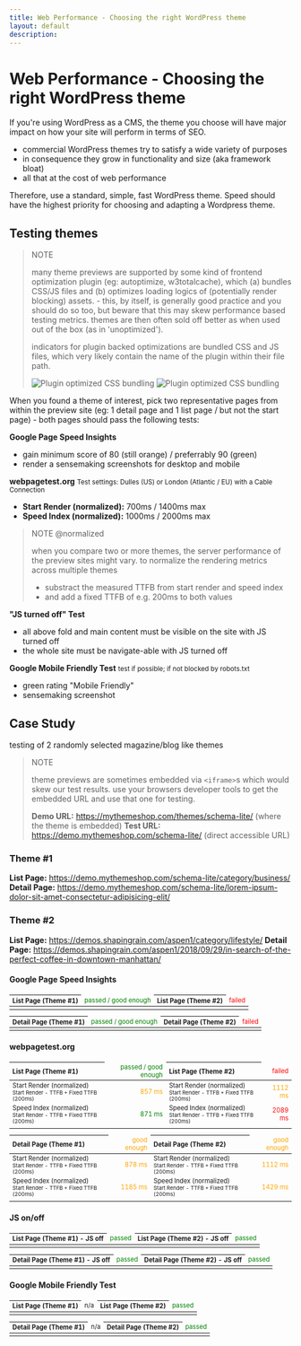 ```yaml
---
title: Web Performance - Choosing the right WordPress theme
layout: default
description: 
---
```


<style>
table {font-size: 80%;}
th {text-align: left;}
th + td {text-align: right;}
.u-right, .u-passed, .u-goodEnough, .u-failed {text-align: right;}
.u-passed {color: green;}
.u-goodEnough {color: orange;}
.u-failed {color: red;}
</style>

# Web Performance - Choosing the right WordPress theme

If you're using WordPress as a CMS, the theme you choose will have major impact on how your site will perform in terms of SEO.

* commercial WordPress themes try to satisfy a wide variety of purposes
* in consequence they grow in functionality and size (aka framework bloat) 
* all that at the cost of web performance

Therefore, use a standard, simple, fast WordPress theme. Speed should have the highest priority for choosing and adapting a Wordpress theme.

## Testing themes

> NOTE
>
> many theme previews are supported by some kind of frontend optimization plugin (eg: autoptimize, w3totalcache), which (a) bundles CSS/JS files and (b) optimizes loading logics of (potentially render blocking) assets. - this, by itself, is generally good practice and you should do so too, but beware that this may skew performance based testing metrics. themes are then often sold off better as when used out of the box (as in 'unoptimized').
>
> indicators for plugin backed optimizations are bundled CSS and JS files, which very likely contain the name of the plugin within their file path.
>
> <img src="{{site.url}}/i/wp-themes-plugin-optimized-1.jpg" alt="Plugin optimized CSS bundling">
>
> <img src="{{site.url}}/i/wp-themes-plugin-optimized-2.jpg" alt="Plugin optimized CSS bundling">

When you found a theme of interest, pick two representative pages from within the preview site (eg: 1 detail page and 1 list page / but not the start page) - both pages should pass the following tests:


**Google Page Speed Insights**

* gain minimum score of 80 (still orange) / preferrably 90 (green)
* render a sensemaking screenshots for desktop and mobile


**webpagetest.org**
<small>Test settings: Dulles (US) or London (Atlantic / EU) with a Cable Connection</small>

* **Start Render (normalized):** 700ms / 1400ms max
* **Speed Index (normalized):** 1000ms / 2000ms max

> NOTE @normalized
> 
> when you compare two or more themes, the server performance of the preview sites might vary. to normalize the rendering metrics across multiple themes
> * substract the measured TTFB from start render and speed index  
> * and add a fixed TTFB of e.g. 200ms to both values


**"JS turned off" Test**

* all above fold and main content must be visible on the site with JS turned off
* the whole site must be navigate-able with JS turned off


**Google Mobile Friendly Test**
<small>test if possible; if not blocked by robots.txt</small>

* green rating "Mobile Friendly"
* sensemaking screenshot


## Case Study 
testing of 2 randomly selected magazine/blog like themes


> NOTE
> 
> theme previews are sometimes embedded via ```<iframe>```s which would skew our test results. use your browsers developer tools to get the embedded URL and use that one for testing.
>  
> **Demo URL:** <https://mythemeshop.com/themes/schema-lite/> (where the theme is embedded)
> **Test URL:** <https://demo.mythemeshop.com/schema-lite/> (direct accessible URL)



### Theme #1
**List Page:** <https://demo.mythemeshop.com/schema-lite/category/business/>
**Detail Page:** <https://demo.mythemeshop.com/schema-lite/lorem-ipsum-dolor-sit-amet-consectetur-adipisicing-elit/>


### Theme #2
**List Page:** <https://demos.shapingrain.com/aspen1/category/lifestyle/>
**Detail Page:** <https://demos.shapingrain.com/aspen1/2018/09/29/in-search-of-the-perfect-coffee-in-downtown-manhattan/>

<h4>Google Page Speed Insights</h4>
<table>
  <thead>
    <tr>
      <th>List Page (Theme #1)</th>
      <td class="u-passed">passed / good enough</td>
      <th>List Page (Theme #2)</th>
      <td class="u-failed">failed</td>
    </tr>
  </thead>
  <tbody>
    <tr>
      <td colspan="2"><img src="{{site.url}}/i/lp-1-psi.jpg" alt=""></td>
      <td colspan="2"><img src="{{site.url}}/i/lp-2-psi.jpg" alt=""></td>
    </tr>
  </tbody>
</table>

<table>
  <thead>
    <tr>
      <th>Detail Page (Theme #1)</th>
      <td class="u-passed">passed / good enough</td>
      <th>Detail Page (Theme #2)</th>
      <td class="u-failed">failed</td>
    </tr>
  </thead>
  <tbody>
    <tr>
      <td colspan="2"><img src="{{site.url}}/i/dp-1-psi.jpg" alt=""></td>
      <td colspan="2"><img src="{{site.url}}/i/dp-2-psi.jpg" alt=""></td>
    </tr>
  </tbody>
</table>

<h4>webpagetest.org</h4>
<table>
  <thead>
    <tr>
      <th>List Page (Theme #1)</th>
      <td class="u-passed">passed / good enough</td>
      <th>List Page (Theme #2)</th>
      <td class="u-failed">failed</td>
    </tr>
  </thead>
  <tbody>
    <tr>
      <td>Start Render (normalized)<br><small>Start Render - TTFB + Fixed TTFB (200ms)</small></td><td class="u-goodEnough">857 ms</td>
      <td>Start Render (normalized)<br><small>Start Render - TTFB + Fixed TTFB (200ms)</small></td><td class="u-goodEnough">1112 ms</td>
    </tr>
    <tr>
      <td>Speed Index (normalized)<br><small>Start Render - TTFB + Fixed TTFB (200ms)</small></td><td class="u-passed">871 ms</td>
      <td>Speed Index (normalized)<br><small>Start Render - TTFB + Fixed TTFB (200ms)</small></td><td class="u-failed">2089 ms</td>
    </tr>
    <tr>
      <td colspan="2"><img src="{{site.url}}/i/lp-1-wpt.jpg" alt=""></td>
      <td colspan="2"><img src="{{site.url}}/i/lp-2-wpt.jpg" alt=""></td>
    </tr>
  </tbody>
</table>

<table>
  <thead>
    <tr>
      <th>Detail Page (Theme #1)</th>
      <td class="u-goodEnough">good enough</td>
      <th>Detail Page (Theme #2)</th>
      <td class="u-goodEnough">good enough</td>
    </tr>
  </thead>
  <tbody>
    <tr>
      <td>Start Render (normalized)<br><small>Start Render - TTFB + Fixed TTFB (200ms)</small></td><td class="u-goodEnough">878 ms</td>
      <td>Start Render (normalized)<br><small>Start Render - TTFB + Fixed TTFB (200ms)</small></td><td class="u-goodEnough">1112 ms</td>
    </tr>
    <tr>
      <td>Speed Index (normalized)<br><small>Start Render - TTFB + Fixed TTFB (200ms)</small></td><td class="u-goodEnough">1185 ms</td>
      <td>Speed Index (normalized)<br><small>Start Render - TTFB + Fixed TTFB (200ms)</small></td><td class="u-goodEnough">1429 ms</td>
    </tr>
    <tr>
      <td colspan="2"><img src="{{site.url}}/i/dp-1-wpt.jpg" alt=""></td>
      <td colspan="2"><img src="{{site.url}}/i/dp-2-wpt.jpg" alt=""></td>
    </tr>
  </tbody>
</table>

<h4>JS on/off</h4>
<table>
  <thead>
    <tr>
      <th>List Page (Theme #1) - JS off</th>
      <td class="u-passed">passed</td>
      <th>List Page (Theme #2) - JS off</th>
      <td class="u-passed">passed</td>
    </tr>
  </thead>
  <tbody>
    <tr>
      <td colspan="2"><img src="{{site.url}}/i/lp-1-js-off.jpg" alt=""></td>
      <td colspan="2"><img src="{{site.url}}/i/lp-2-js-off.jpg" alt=""></td>
    </tr>
  </tbody>
</table>

<table>
  <thead>
    <tr>
      <th>Detail Page (Theme #1) - JS off</th>
      <td class="u-passed">passed</td>
      <th>Detail Page (Theme #2) - JS off</th>
      <td class="u-passed">passed</td>
    </tr>
  </thead>
  <tbody>
    <tr>
      <td colspan="2"><img src="{{site.url}}/i/dp-1-js-off.jpg" alt=""></td>
      <td colspan="2"><img src="{{site.url}}/i/dp-2-js-off.jpg" alt=""></td>
    </tr>
  </tbody>
</table>

<h4>Google Mobile Friendly Test</h4>
<table>
  <thead>
    <tr>
      <th>List Page (Theme #1)</th>
      <td>n/a</td>
      <th>List Page (Theme #2)</th>
      <td class="u-passed">passed</td>
    </tr>
  </thead>
  <tbody>
    <tr>
      <td colspan="2"><img src="{{site.url}}/i/lp-1-mft.jpg" alt=""></td>
      <td colspan="2"><img src="{{site.url}}/i/lp-2-mft.jpg" alt=""></td>
    </tr>
  </tbody>
</table>

<table>
  <thead>
    <tr>
      <th>Detail Page (Theme #1)</th>
      <td>n/a</td>
      <th>Detail Page (Theme #2)</th>
      <td class="u-passed">passed</td>
    </tr>
  </thead>
  <tbody>
    <tr>
      <td colspan="2"><img src="{{site.url}}/i/dp-1-mft.jpg" alt=""></td>
      <td colspan="2"><img src="{{site.url}}/i/dp-2-mft.jpg" alt=""></td>
    </tr>
  </tbody>
</table>

